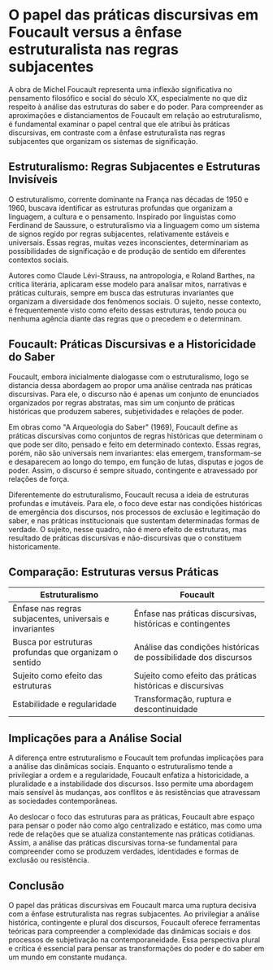 # O papel das práticas discursivas em Foucault versus a ênfase estruturalista nas regras subjacentes

A obra de Michel Foucault representa uma inflexão significativa no pensamento filosófico e social do século XX, especialmente no que diz respeito à análise das estruturas do saber e do poder. Para compreender as aproximações e distanciamentos de Foucault em relação ao estruturalismo, é fundamental examinar o papel central que ele atribui às práticas discursivas, em contraste com a ênfase estruturalista nas regras subjacentes que organizam os sistemas de significação.

## Estruturalismo: Regras Subjacentes e Estruturas Invisíveis

O estruturalismo, corrente dominante na França nas décadas de 1950 e 1960, buscava identificar as estruturas profundas que organizam a linguagem, a cultura e o pensamento. Inspirado por linguistas como Ferdinand de Saussure, o estruturalismo via a linguagem como um sistema de signos regido por regras subjacentes, relativamente estáveis e universais. Essas regras, muitas vezes inconscientes, determinariam as possibilidades de significação e de produção de sentido em diferentes contextos sociais.

Autores como Claude Lévi-Strauss, na antropologia, e Roland Barthes, na crítica literária, aplicaram esse modelo para analisar mitos, narrativas e práticas culturais, sempre em busca das estruturas invariantes que organizam a diversidade dos fenômenos sociais. O sujeito, nesse contexto, é frequentemente visto como efeito dessas estruturas, tendo pouca ou nenhuma agência diante das regras que o precedem e o determinam.

## Foucault: Práticas Discursivas e a Historicidade do Saber

Foucault, embora inicialmente dialogasse com o estruturalismo, logo se distancia dessa abordagem ao propor uma análise centrada nas práticas discursivas. Para ele, o discurso não é apenas um conjunto de enunciados organizados por regras abstratas, mas sim um conjunto de práticas históricas que produzem saberes, subjetividades e relações de poder.

Em obras como "A Arqueologia do Saber" (1969), Foucault define as práticas discursivas como conjuntos de regras históricas que determinam o que pode ser dito, pensado e feito em determinado contexto. Essas regras, porém, não são universais nem invariantes: elas emergem, transformam-se e desaparecem ao longo do tempo, em função de lutas, disputas e jogos de poder. Assim, o discurso é sempre situado, contingente e atravessado por relações de força.

Diferentemente do estruturalismo, Foucault recusa a ideia de estruturas profundas e imutáveis. Para ele, o foco deve estar nas condições históricas de emergência dos discursos, nos processos de exclusão e legitimação do saber, e nas práticas institucionais que sustentam determinadas formas de verdade. O sujeito, nesse quadro, não é mero efeito de estruturas, mas resultado de práticas discursivas e não-discursivas que o constituem historicamente.

## Comparação: Estruturas versus Práticas

| Estruturalismo | Foucault |
|----------------|----------|
| Ênfase nas regras subjacentes, universais e invariantes | Ênfase nas práticas discursivas, históricas e contingentes |
| Busca por estruturas profundas que organizam o sentido | Análise das condições históricas de possibilidade dos discursos |
| Sujeito como efeito das estruturas | Sujeito como efeito das práticas históricas e discursivas |
| Estabilidade e regularidade | Transformação, ruptura e descontinuidade |

## Implicações para a Análise Social

A diferença entre estruturalismo e Foucault tem profundas implicações para a análise das dinâmicas sociais. Enquanto o estruturalismo tende a privilegiar a ordem e a regularidade, Foucault enfatiza a historicidade, a pluralidade e a instabilidade dos discursos. Isso permite uma abordagem mais sensível às mudanças, aos conflitos e às resistências que atravessam as sociedades contemporâneas.

Ao deslocar o foco das estruturas para as práticas, Foucault abre espaço para pensar o poder não como algo centralizado e estático, mas como uma rede de relações que se atualiza constantemente nas práticas cotidianas. Assim, a análise das práticas discursivas torna-se fundamental para compreender como se produzem verdades, identidades e formas de exclusão ou resistência.

## Conclusão

O papel das práticas discursivas em Foucault marca uma ruptura decisiva com a ênfase estruturalista nas regras subjacentes. Ao privilegiar a análise histórica, contingente e plural dos discursos, Foucault oferece ferramentas teóricas para compreender a complexidade das dinâmicas sociais e dos processos de subjetivação na contemporaneidade. Essa perspectiva plural e crítica é essencial para pensar as transformações do poder e do saber em um mundo em constante mudança.